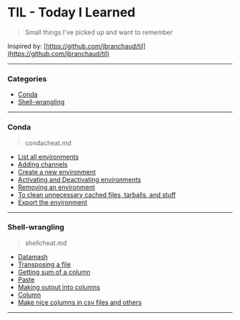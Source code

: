 # TIL - Today I Learned
> Small things I've picked up and want to remember

Inspired by: [https://github.com/jbranchaud/til](https://github.com/jbranchaud/til)

---
### Categories

* [Conda](#conda)
* [Shell-wrangling](#shell-wrangling)

---
### Conda
> condacheat.md

 * [List all environments](conda/condacheat.md##-List-all-environments)
 * [Adding channels](conda/condacheat.md##-Adding-channels)
 * [Create a new environment](conda/condacheat.md##-Create-a-new-environment)
 * [Activating and Deactivating environments](conda/condacheat.md##-Activating-and-Deactivating-environments)
 * [Removing an environment](conda/condacheat.md##-Removing-an-environment)
 * [To clean unnecessary cached files, tarballs, and stuff](conda/condacheat.md##-To-clean-unnecessary-cached-files,-tarballs,-and-stuff)
 * [Export the environment](conda/condacheat.md##-Export-the-environment)

---
### Shell-wrangling
> shellcheat.md

* [Datamash](shell-wrangling/shellcheat.md#Datamash)
 * [Transposing a file](shell-wrangling/shellcheat.md##-Transposing-a-file)
 * [Getting sum of a column](shell-wrangling/shellcheat.md##-Getting-sum-of-a-column)
* [Paste](shell-wrangling/shellcheat.md#Paste)
 * [Making output into columns](shell-wrangling/shellcheat.md##-Making-output-into-columns)
* [Column](shell-wrangling/shellcheat.md#Column)
 * [Make nice columns in csv files and others](shell-wrangling/shellcheat.md##-Make-nice-columns-in-csv-files-and-others)

---
